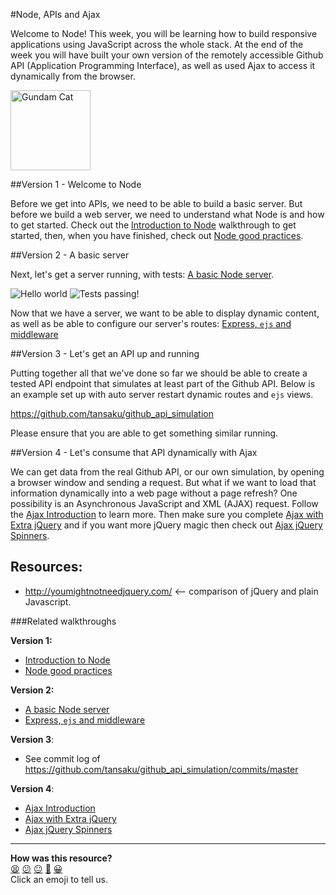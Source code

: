 #Node, APIs and Ajax

Welcome to Node! This week, you will be learning how to build responsive applications using JavaScript across the whole stack. At the end of the week you will have built your own version of the remotely accessible Github API (Application Programming Interface), as well as used Ajax to access it dynamically from the browser.


<a href='https://developer.github.com/'><img src='https://developer.github.com/images/gundamcat.png' align="left" height="128" width="128" alt='Gundam Cat'></a>
<br clear='all'>

##Version 1 - Welcome to Node

Before we get into APIs, we need to be able to build a basic server. But before we build a web server, we need to understand what Node is and how to get started.
Check out the [Introduction to Node](https://github.com/makersacademy/course/blob/main/node/intro_to_node.md) walkthrough to get started, then, when you have finished, check out [Node good practices](https://github.com/makersacademy/course/blob/main/node/node_good_practices.md).

##Version 2 - A basic server

Next, let's get a server running, with tests: [A basic Node server](https://github.com/makersacademy/course/blob/main/node/basic_node_server.md).  

![Hello world](/images/hw.png)
![Tests passing!](/images/testpass.png)

Now that we have a server, we want to be able to display dynamic content, as well as be able to configure our server's routes:
[Express, `ejs` and middleware](https://github.com/makersacademy/course/blob/main/node/express_ejs.md)

##Version 3 - Let's get an API up and running

Putting together all that we've done so far we should be able to create a tested API endpoint that simulates at least part of the Github API.  Below is an example set up with auto server restart dynamic routes and `ejs` views.

https://github.com/tansaku/github_api_simulation

Please ensure that you are able to get something similar running.

##Version 4 - Let's consume that API dynamically with Ajax

We can get data from the real Github API, or our own simulation, by opening a browser window and sending a request.  But what if we want to load that information dynamically into a web page without a page refresh?  One possibility is an Asynchronous JavaScript and XML (AJAX) request.  Follow the [Ajax Introduction](https://github.com/makersacademy/course/blob/main/node/ajax_introduction.md) to learn more.  Then make sure you complete [Ajax with Extra jQuery](https://github.com/makersacademy/course/blob/main/node/ajax_with_extra_jquery.md) and if you want more jQuery magic then check out [Ajax jQuery Spinners](https://github.com/makersacademy/course/blob/main/node/ajax_jquery_spinners.md).

Resources:
--------
* http://youmightnotneedjquery.com/ <-- comparison of jQuery and plain Javascript.

###Related walkthroughs

**Version 1:**  

 * [Introduction to Node](https://github.com/makersacademy/course/blob/main/node/intro_to_node.md)
 * [Node good practices](https://github.com/makersacademy/course/blob/main/node/node_good_practices.md)

**Version 2:**  

* [A basic Node server](https://github.com/makersacademy/course/blob/main/node/basic_node_server.md)
* [Express, `ejs` and middleware](https://github.com/makersacademy/course/blob/main/node/express_ejs.md)

**Version 3**:  

* See commit log of https://github.com/tansaku/github_api_simulation/commits/master

**Version 4**:  

* [Ajax Introduction](https://github.com/makersacademy/course/blob/main/node/ajax_introduction.md)
* [Ajax with Extra jQuery](https://github.com/makersacademy/course/blob/main/node/ajax_with_extra_jquery.md)
* [Ajax jQuery Spinners](https://github.com/makersacademy/course/blob/main/node/ajax_jquery_spinners.md)

<!-- BEGIN GENERATED SECTION DO NOT EDIT -->

---

**How was this resource?**  
[😫](https://airtable.com/shrUJ3t7KLMqVRFKR?prefill_Repository=course&prefill_File=pills/node2.md&prefill_Sentiment=😫) [😕](https://airtable.com/shrUJ3t7KLMqVRFKR?prefill_Repository=course&prefill_File=pills/node2.md&prefill_Sentiment=😕) [😐](https://airtable.com/shrUJ3t7KLMqVRFKR?prefill_Repository=course&prefill_File=pills/node2.md&prefill_Sentiment=😐) [🙂](https://airtable.com/shrUJ3t7KLMqVRFKR?prefill_Repository=course&prefill_File=pills/node2.md&prefill_Sentiment=🙂) [😀](https://airtable.com/shrUJ3t7KLMqVRFKR?prefill_Repository=course&prefill_File=pills/node2.md&prefill_Sentiment=😀)  
Click an emoji to tell us.

<!-- END GENERATED SECTION DO NOT EDIT -->
